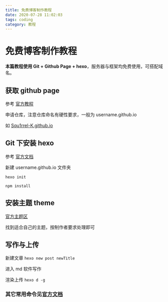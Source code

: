 ```yaml
---
title: 免费博客制作教程
date: 2020-07-28 11:02:03
tags: coding
category: 教程
---
```


# 免费博客制作教程

**本篇教程使用 Git + Github Page + hexo**，服务器与框架均免费使用，可搭配域名。

## 获取 github page 

参考 [官方教程](https://pages.github.com/)

申请仓库，注意仓库命名有硬性要求，一般为 username.github.io

如 [Squ1rrel-K.github.io](http://squ1rrel.com/)

## Git 下安装 hexo 

参考 [官方文档](https://hexo.io/zh-cn/docs/)

新建 username.github.io 文件夹

`hexo init `

`npm install`

## 安装主题 theme

[官方主题区](https://hexo.io/themes/)

找到适合自己的主题，按制作者要求处理即可

## 写作与上传

新建文章 `hexo new post newTitle`

进入 md 软件写作

渲染上传 `hexo d -g`

### 其它常用命令见[官方文档](https://hexo.io/zh-cn/docs/)

